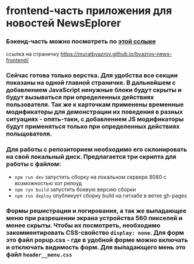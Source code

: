 # frontend-часть приложения для новостей NewsEplorer
### Бэкенд-часть можно посмотреть по [этой сслыке](https://github.com/muratbyazrov/byazrov-news-api)
ссылка на страничку https://muratbyazrov.github.io/byazrov-news-frontend/

### Сейчас готова только верстка. Для удобства все секции показаны на одной главной страничке. В дальнейшем с добавлением JavaScript ненужные блоки будут скрыты и будут вызываться при определенных действиях пользователя. Так же к карточкам применены временные модификаторы для демонстрации их поведения в  разных ситуациях - опять-таки, с добавлением JS модификаторы будут применяться только при определенных действиях польщователя. 

### Для работы с репозиторием необходимо его склонировать на свой локальный диск. Предлагается три скрипта для работы с файлом:
- `npm run dev` запустить сборку на локальном сервере 8080 с возможностью хот релоуд
- `npm ryn build` запустить боевую версию сборки
- `npm run deploy` опубликует сборку build на гитхабе в ветке gh-pages

### Формы решистрации и логирования, а так же выпадающее меню при разрешении экрана устройства 560 пикселей и менее скрыты. Чтобы их посмотреть, необходимо закомментировать CSS-свойство `display: none`. Для форм это файл popup.css - где в удобной форме можно включать и отключать видимость форм. Для выпадающего мень это файл `header__menu.css`

